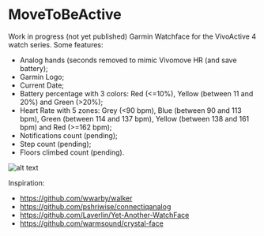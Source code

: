 # MoveToBeActive
Work in progress (not yet published) Garmin Watchface for the VivoActive 4 watch series. Some features:
* Analog hands (seconds removed to mimic Vivomove HR (and save battery);
* Garmin Logo;
* Current Date;
* Battery percentage with 3 colors: Red (<=10%), Yellow (between 11 and 20%) and Green (>20%);
* Heart Rate with 5 zones: Grey (<90 bpm), Blue (between 90 and 113 bpm), Green (between 114 and 137 bpm), Yellow (between 138 and 161 bpm) and Red (>=162 bpm);
* Notifications count (pending);
* Step count (pending);
* Floors climbed count (pending).

![alt text](https://github.com/fevieira27/MoveToBeActive/blob/main/GitHub/MoveToBeActive.png?raw=true)

Inspiration:
* https://github.com/wwarby/walker
* https://github.com/pshriwise/connectiqanalog
* https://github.com/Laverlin/Yet-Another-WatchFace
* https://github.com/warmsound/crystal-face

